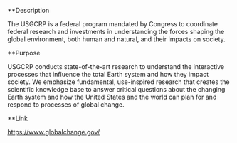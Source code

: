 **Description 

The USGCRP is a federal program mandated by Congress to coordinate federal research and investments in understanding the forces shaping the global environment, both human and natural, and their impacts on society.

**Purpose

USGCRP conducts state-of-the-art research to understand the interactive processes that influence the total Earth system and how they impact society. We emphasize fundamental, use-inspired research that creates the scientific knowledge base to answer critical questions about the changing Earth system and how the United States and the world can plan for and respond to processes of global change.

**Link

https://www.globalchange.gov/